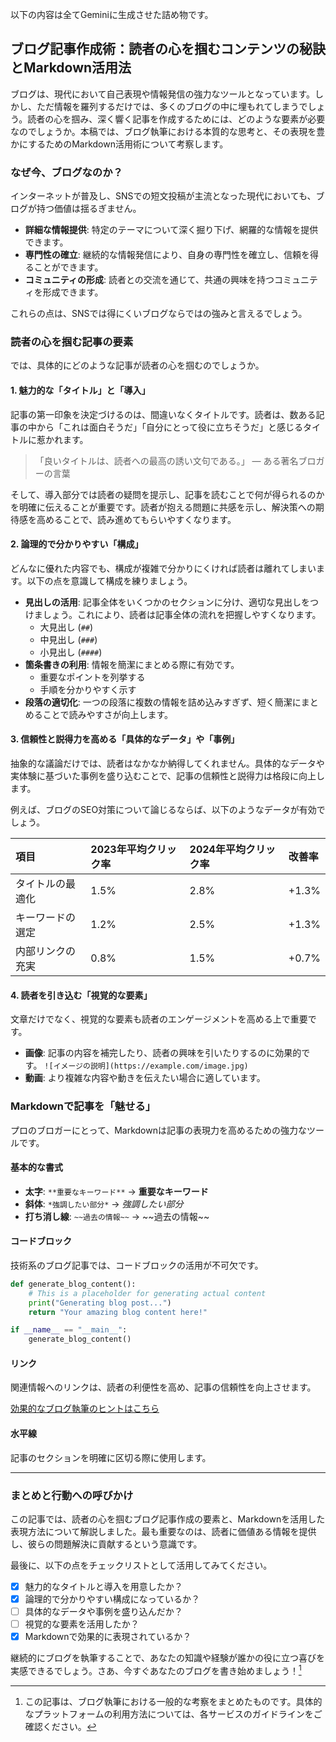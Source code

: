 以下の内容は全てGeminiに生成させた詰め物です。

## ブログ記事作成術：読者の心を掴むコンテンツの秘訣とMarkdown活用法

ブログは、現代において自己表現や情報発信の強力なツールとなっています。しかし、ただ情報を羅列するだけでは、多くのブログの中に埋もれてしまうでしょう。読者の心を掴み、深く響く記事を作成するためには、どのような要素が必要なのでしょうか。本稿では、ブログ執筆における本質的な思考と、その表現を豊かにするためのMarkdown活用術について考察します。

### なぜ今、ブログなのか？

インターネットが普及し、SNSでの短文投稿が主流となった現代においても、ブログが持つ価値は揺るぎません。

  * **詳細な情報提供**: 特定のテーマについて深く掘り下げ、網羅的な情報を提供できます。
  * **専門性の確立**: 継続的な情報発信により、自身の専門性を確立し、信頼を得ることができます。
  * **コミュニティの形成**: 読者との交流を通じて、共通の興味を持つコミュニティを形成できます。

これらの点は、SNSでは得にくいブログならではの強みと言えるでしょう。

### 読者の心を掴む記事の要素

では、具体的にどのような記事が読者の心を掴むのでしょうか。

#### 1\. 魅力的な「タイトル」と「導入」

記事の第一印象を決定づけるのは、間違いなくタイトルです。読者は、数ある記事の中から「これは面白そうだ」「自分にとって役に立ちそうだ」と感じるタイトルに惹かれます。

> 「良いタイトルは、読者への最高の誘い文句である。」
> ― ある著名ブロガーの言葉

そして、導入部分では読者の疑問を提示し、記事を読むことで何が得られるのかを明確に伝えることが重要です。読者が抱える問題に共感を示し、解決策への期待感を高めることで、読み進めてもらいやすくなります。

#### 2\. 論理的で分かりやすい「構成」

どんなに優れた内容でも、構成が複雑で分かりにくければ読者は離れてしまいます。以下の点を意識して構成を練りましょう。

  * **見出しの活用**: 記事全体をいくつかのセクションに分け、適切な見出しをつけましょう。これにより、読者は記事全体の流れを把握しやすくなります。
      * 大見出し (`##`)
      * 中見出し (`###`)
      * 小見出し (`####`)
  * **箇条書きの利用**: 情報を簡潔にまとめる際に有効です。
      * 重要なポイントを列挙する
      * 手順を分かりやすく示す
  * **段落の適切化**: 一つの段落に複数の情報を詰め込みすぎず、短く簡潔にまとめることで読みやすさが向上します。

#### 3\. 信頼性と説得力を高める「具体的なデータ」や「事例」

抽象的な議論だけでは、読者はなかなか納得してくれません。具体的なデータや実体験に基づいた事例を盛り込むことで、記事の信頼性と説得力は格段に向上します。

例えば、ブログのSEO対策について論じるならば、以下のようなデータが有効でしょう。

| 項目           | 2023年平均クリック率 | 2024年平均クリック率 | 改善率   |
| :------------- | :------------------- | :------------------- | :------- |
| タイトルの最適化 | 1.5%                 | 2.8%                 | +1.3%    |
| キーワードの選定 | 1.2%                 | 2.5%                 | +1.3%    |
| 内部リンクの充実 | 0.8%                 | 1.5%                 | +0.7%    |

#### 4\. 読者を引き込む「視覚的な要素」

文章だけでなく、視覚的な要素も読者のエンゲージメントを高める上で重要です。

  * **画像**: 記事の内容を補完したり、読者の興味を引いたりするのに効果的です。
    `![イメージの説明](https://example.com/image.jpg)`
  * **動画**: より複雑な内容や動きを伝えたい場合に適しています。

### Markdownで記事を「魅せる」

プロのブロガーにとって、Markdownは記事の表現力を高めるための強力なツールです。

#### 基本的な書式

  * **太字**: `**重要なキーワード**` → **重要なキーワード**
  * **斜体**: `*強調したい部分*` → *強調したい部分*
  * **打ち消し線**: `~~過去の情報~~` → \~\~過去の情報\~\~

#### コードブロック

技術系のブログ記事では、コードブロックの活用が不可欠です。

```python
def generate_blog_content():
    # This is a placeholder for generating actual content
    print("Generating blog post...")
    return "Your amazing blog content here!"

if __name__ == "__main__":
    generate_blog_content()
```

#### リンク

関連情報へのリンクは、読者の利便性を高め、記事の信頼性を向上させます。

[効果的なブログ執筆のヒントはこちら](https://www.google.com/search?q=https://example.com/blog-tips)

#### 水平線

記事のセクションを明確に区切る際に使用します。

-----

### まとめと行動への呼びかけ

この記事では、読者の心を掴むブログ記事作成の要素と、Markdownを活用した表現方法について解説しました。最も重要なのは、読者に価値ある情報を提供し、彼らの問題解決に貢献するという意識です。

最後に、以下の点をチェックリストとして活用してみてください。

  - [x] 魅力的なタイトルと導入を用意したか？
  - [x] 論理的で分かりやすい構成になっているか？
  - [ ] 具体的なデータや事例を盛り込んだか？
  - [ ] 視覚的な要素を活用したか？
  - [x] Markdownで効果的に表現されているか？

継続的にブログを執筆することで、あなたの知識や経験が誰かの役に立つ喜びを実感できるでしょう。さあ、今すぐあなたのブログを書き始めましょう！[^1]

[^1]:
    この記事は、ブログ執筆における一般的な考察をまとめたものです。具体的なプラットフォームの利用方法については、各サービスのガイドラインをご確認ください。

